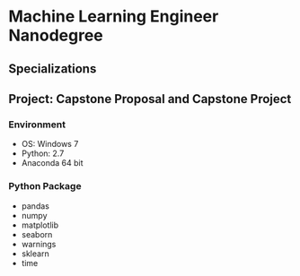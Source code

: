 # Machine Learning Engineer Nanodegree
## Specializations
## Project: Capstone Proposal and Capstone Project


### Environment

- OS: Windows 7
- Python: 2.7
- Anaconda 64 bit

### Python Package

- pandas
- numpy
- matplotlib
- seaborn
- warnings
- sklearn
- time